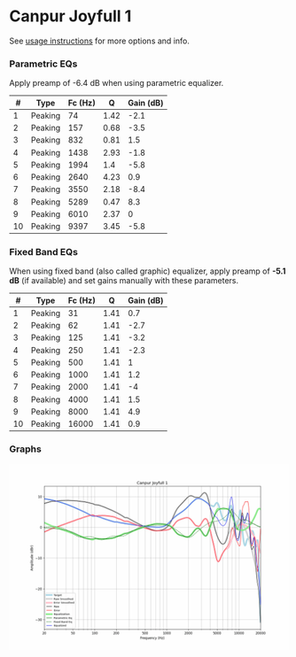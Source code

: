 # Canpur Joyfull 1
See [usage instructions](https://github.com/jaakkopasanen/AutoEq#usage) for more options and info.

### Parametric EQs
Apply preamp of -6.4 dB when using parametric equalizer.

|   # | Type    |   Fc (Hz) |    Q |   Gain (dB) |
|-----|---------|-----------|------|-------------|
|   1 | Peaking |        74 | 1.42 |        -2.1 |
|   2 | Peaking |       157 | 0.68 |        -3.5 |
|   3 | Peaking |       832 | 0.81 |         1.5 |
|   4 | Peaking |      1438 | 2.93 |        -1.8 |
|   5 | Peaking |      1994 | 1.4  |        -5.8 |
|   6 | Peaking |      2640 | 4.23 |         0.9 |
|   7 | Peaking |      3550 | 2.18 |        -8.4 |
|   8 | Peaking |      5289 | 0.47 |         8.3 |
|   9 | Peaking |      6010 | 2.37 |         0   |
|  10 | Peaking |      9397 | 3.45 |        -5.8 |

### Fixed Band EQs
When using fixed band (also called graphic) equalizer, apply preamp of **-5.1 dB** (if available) and set gains manually with these parameters.

|   # | Type    |   Fc (Hz) |    Q |   Gain (dB) |
|-----|---------|-----------|------|-------------|
|   1 | Peaking |        31 | 1.41 |         0.7 |
|   2 | Peaking |        62 | 1.41 |        -2.7 |
|   3 | Peaking |       125 | 1.41 |        -3.2 |
|   4 | Peaking |       250 | 1.41 |        -2.3 |
|   5 | Peaking |       500 | 1.41 |         1   |
|   6 | Peaking |      1000 | 1.41 |         1.2 |
|   7 | Peaking |      2000 | 1.41 |        -4   |
|   8 | Peaking |      4000 | 1.41 |         1.5 |
|   9 | Peaking |      8000 | 1.41 |         4.9 |
|  10 | Peaking |     16000 | 1.41 |         0.9 |

### Graphs
![](./Canpur%20Joyfull%201.png)
